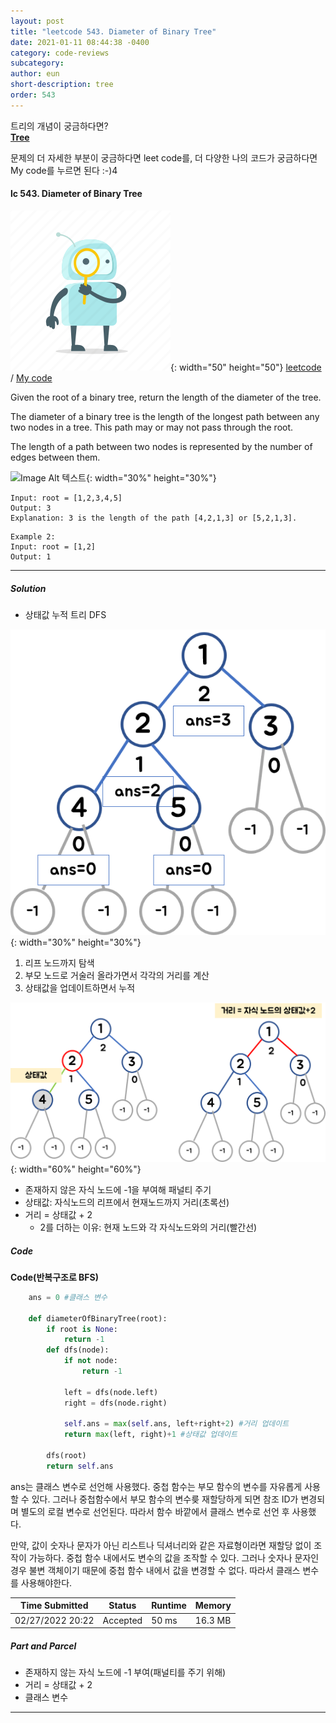 ```yaml
---
layout: post
title: "leetcode 543. Diameter of Binary Tree"
date: 2021-01-11 08:44:38 -0400
category: code-reviews
subcategory: 
author: eun
short-description: tree
order: 543
---
```


트리의 개념이 궁금하다면?      
<a href="/data-structure/tree/">**Tree**</a>


문제의 더 자세한 부분이 궁금하다면 leet code를, 더 다양한 나의 코드가 궁금하다면 My code를 누르면 된다 :-)4


#### lc 543. Diameter of Binary Tree
![Image Alt 텍스트](/assets/link.png){: width="50" height="50"} <a href="https://leetcode.com/problems/diameter-of-binary-tree/">leetcode</a>  /  <a href="https://github.com/JJungEEun/CodingTest/blob/main/interviews/chap14_%ED%8A%B8%EB%A6%AC/chap14_43_%EC%9D%B4%EC%A7%84%20%ED%8A%B8%EB%A6%AC%EC%9D%98%20%EC%A7%81%EA%B2%BD.ipynb">  My code</a>

Given the root of a binary tree, return the length of the diameter of the tree.

The diameter of a binary tree is the length of the longest path between any two nodes in a tree. This path may or may not pass through the root.

The length of a path between two nodes is represented by the number of edges between them.

![Image Alt 텍스트](https://assets.leetcode.com/uploads/2021/03/06/diamtree.jpg){: width="30%" height="30%"}     

``` 
Input: root = [1,2,3,4,5]
Output: 3
Explanation: 3 is the length of the path [4,2,1,3] or [5,2,1,3].
```
```
Example 2: 
Input: root = [1,2]
Output: 1
```

---
##### Solution
- 상태값 누적 트리 DFS

![Image Alt 텍스트](/assets/images/lc543_1.png){: width="30%" height="30%"}  
1. 리프 노드까지 탐색
2. 부모 노드로 거술러 올라가면서 각각의 거리를 계산
3. 상태값을 업데이트하면서 누적

![Image Alt 텍스트](/assets/images/lc543_2.png){: width="60%" height="60%"}  

- 존재하지 않은 자식 노드에 -1을 부여해 패널티 주기
- 상태값: 자식노드의 리프에서 현재노드까지 거리(초록선)
- 거리 = 상태값 + 2
    + 2를 더하는 이유: 현재 노드와 각 자식노드와의 거리(빨간선)

##### Code
**Code(반복구조로 BFS)**
```python
    ans = 0 #클래스 변수

    def diameterOfBinaryTree(root):
        if root is None:
            return -1
        def dfs(node):
            if not node:
                return -1
            
            left = dfs(node.left)
            right = dfs(node.right)
            
            self.ans = max(self.ans, left+right+2) #거리 업데이트
            return max(left, right)+1 #상태값 업데이트
        
        dfs(root)
        return self.ans
```

ans는 클래스 변수로 선언해 사용했다. 중첩 함수는 부모 함수의 변수를 자유롭게 사용할 수 있다. 그러나 중첩함수에서 부모 함수의 변수릊 재할당하게 되면 참조 ID가 변경되며 별도의 로컬 변수로 선언된다. 따라서 함수 바깥에서 클래스 변수로 선언 후 사용했다. 

만약, 값이 숫자나 문자가 아닌 리스트나 딕셔너리와 같은 자료형이라면 재할당 없이 조작이 가능하다. 중첩 함수 내에서도 변수의 값을 조작할 수 있다. 그러나 숫자나 문자인 경우 불변 객체이기 때문에 중첩 함수 내에서 값을 변경할 수 없다. 따라서 클래스 변수를 사용해야한다.

Time Submitted | Status | Runtime | Memory
---|---|---|---|
02/27/2022 20:22|Accepted|50 ms|16.3 MB

##### Part and Parcel
- 존재하지 않는 자식 노드에 -1 부여(패널티를 주기 위해)
- 거리 = 상태값 + 2
- 클래스 변수

---